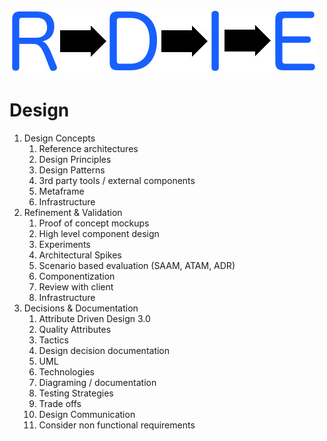 ![](/images/rdie.jpg)

# [](#design)Design

1.	Design Concepts 
	1.	Reference architectures
	1.	Design Principles
	1.	Design Patterns
	1.	3rd party tools / external components
	1.	Metaframe
	1.	Infrastructure
1.	Refinement & Validation
	1.	Proof of concept mockups
	1.	High level component design
	1.	Experiments
	1.	Architectural Spikes
	1.	Scenario based evaluation (SAAM, ATAM, ADR)
	1.	Componentization
	1.	Review with client 
	1.	Infrastructure
1.	Decisions & Documentation
	1.	Attribute Driven Design 3.0
	1.	Quality Attributes
	1.	Tactics 
	1.	Design decision documentation 
	1.	UML
	1.	Technologies
	1.	Diagraming / documentation
	1.	Testing Strategies
	1.	Trade offs 
	1.	Design Communication
	1.	Consider non functional requirements
